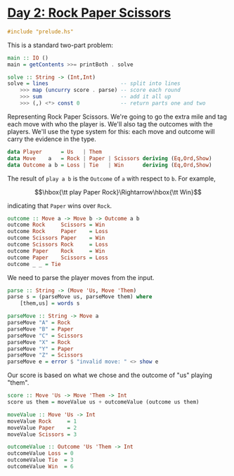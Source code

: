 # [Day 2: Rock Paper Scissors](https://adventofcode.com/2022/day/2)

```haskell
#include "prelude.hs"
```

This is a standard two-part problem:

```haskell
main :: IO ()
main = getContents >>= printBoth . solve

solve :: String -> (Int,Int)
solve = lines                       -- split into lines
    >>> map (uncurry score . parse) -- score each round
    >>> sum                         -- add it all up
    >>> (,) <*> const 0             -- return parts one and two
```

Representing Rock Paper Scissors. We're going to go the extra mile and tag each
move with who the player is. We'll also tag the outcomes with the players.
We'll use the type system for this: each move and outcome will carry the
evidence in the type.

```haskell
data Player      = Us   | Them
data Move    a   = Rock | Paper | Scissors deriving (Eq,Ord,Show)
data Outcome a b = Loss | Tie   | Win      deriving (Eq,Ord,Show)
```

The result of ``play a b`` is the ``Outcome`` of ``a`` with respect to ``b``.
For example,

$$\hbox{\tt play Paper Rock}\Rightarrow\hbox{\tt Win}$$

indicating that ``Paper`` wins over ``Rock``.

```haskell
outcome :: Move a -> Move b -> Outcome a b
outcome Rock     Scissors = Win
outcome Rock     Paper    = Loss
outcome Scissors Paper    = Win
outcome Scissors Rock     = Loss
outcome Paper    Rock     = Win
outcome Paper    Scissors = Loss
outcome _ _ = Tie
```

We need to parse the player moves from the input.

```haskell
parse :: String -> (Move 'Us, Move 'Them)
parse s = (parseMove us, parseMove them) where
    [them,us] = words s

parseMove :: String -> Move a
parseMove "A" = Rock
parseMove "B" = Paper
parseMove "C" = Scissors
parseMove "X" = Rock
parseMove "Y" = Paper
parseMove "Z" = Scissors
parseMove e = error $ "invalid move: " <> show e
```

Our score is based on what we chose and the outcome of "us" playing "them".

```haskell
score :: Move 'Us -> Move 'Them -> Int
score us them = moveValue us + outcomeValue (outcome us them)

moveValue :: Move 'Us -> Int
moveValue Rock     = 1
moveValue Paper    = 2
moveValue Scissors = 3

outcomeValue :: Outcome 'Us 'Them -> Int
outcomeValue Loss = 0
outcomeValue Tie  = 3
outcomeValue Win  = 6
```
